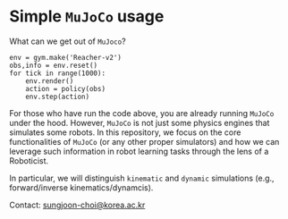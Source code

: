 # Simple `MuJoCo` usage

What can we get out of `MuJoco`?

```
env = gym.make('Reacher-v2')
obs,info = env.reset()
for tick in range(1000):
    env.render()
    action = policy(obs)
    env.step(action)
```
For those who have run the code above, you are already running `MuJoCo` under the hood. However, `MuJoCo` is not just some physics engines that simulates some robots. In this repository, we focus on the core functionalities of `MuJoCo` (or any other proper simulators) and how we can leverage such information in robot learning tasks through the lens of a Roboticist. 

In particular, we will distinguish `kinematic` and `dynamic` simulations (e.g., forward/inverse kinematics/dynamcis).

Contact: sungjoon-choi@korea.ac.kr 
